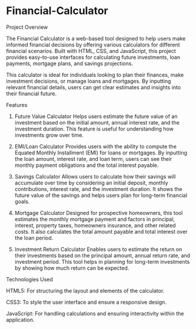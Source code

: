 # Financial-Calculator
Project Overview

The Financial Calculator is a web-based tool designed to help users make informed financial decisions by offering various calculators for different financial scenarios. Built with HTML, CSS, and JavaScript, this project provides easy-to-use interfaces for calculating future investments, loan payments, mortgage plans, and savings projections.

This calculator is ideal for individuals looking to plan their finances, make investment decisions, or manage loans and mortgages. By inputting relevant financial details, users can get clear estimates and insights into their financial future.

Features
1. Future Value Calculator
Helps users estimate the future value of an investment based on the initial amount, annual interest rate, and the investment duration. This feature is useful for understanding how investments grow over time.

2. EMI/Loan Calculator
Provides users with the ability to compute the Equated Monthly Installment (EMI) for loans or mortgages. By inputting the loan amount, interest rate, and loan term, users can see their monthly payment obligations and the total interest payable.

3. Savings Calculator
Allows users to calculate how their savings will accumulate over time by considering an initial deposit, monthly contributions, interest rate, and the investment duration. It shows the future value of the savings and helps users plan for long-term financial goals.

4. Mortgage Calculator
Designed for prospective homeowners, this tool estimates the monthly mortgage payment and factors in principal, interest, property taxes, homeowners insurance, and other related costs. It also calculates the total amount payable and total interest over the loan period.

5. Investment Return Calculator
Enables users to estimate the return on their investments based on the principal amount, annual return rate, and investment period. This tool helps in planning for long-term investments by showing how much return can be expected.

Technologies Used

HTML5: For structuring the layout and elements of the calculator.

CSS3: To style the user interface and ensure a responsive design.

JavaScript: For handling calculations and ensuring interactivity within the application.
